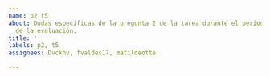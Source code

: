 ```yaml
---
name: p2 t5
about: Dudas específicas de la pregunta 2 de la tarea durante el período de resolución
  de la evaluación.
title: ''
labels: p2, t5
assignees: Dvckhv, fvaldes17, matildeotte

---
```




